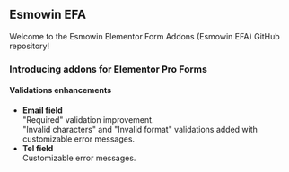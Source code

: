 ## Esmowin EFA

Welcome to the Esmowin Elementor Form Addons (Esmowin EFA) GitHub repository!

### Introducing addons for Elementor Pro Forms

#### Validations enhancements

-   **Email field** <br>"Required" validation improvement.<br>"Invalid characters" and "Invalid format" validations added with customizable error messages.
-   **Tel field** <br>Customizable error messages.
